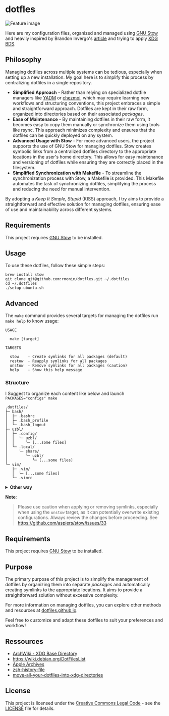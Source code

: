 # dotfles

![Feature image](https://repository-images.githubusercontent.com/742217560/0ff84823-23e7-4ab4-97b1-f10a111b47da)

Here are my configuration files, organized and managed using [GNU Stow](https://www.gnu.org/software/stow/) and heavily inspired by Brandon Invergo's [article](https://brandon.invergo.net/news/2012-05-26-using-gnu-stow-to-manage-your-dotfiles.html) and trying to apply [XDG BDS](https://specifications.freedesktop.org/basedir-spec/basedir-spec-latest.html).

## Philosophy

Managing dotfiles across multiple systems can be tedious, especially when setting up a new installation. My goal here is to simplify this process by centralizing dotfiles in a single repository.

- **Simplified Approach** - Rather than relying on specialized dotfile managers like [YADM](https://yadm.io) or [chezmoi](https://www.chezmoi.io), which may require learning new workflows and structuring conventions, this project embraces a simple and straightforward approach. Dotfiles are kept in their raw form, organized into directories based on their associated _packages_.
- **Ease of Maintenance** - By maintaining dotfiles in their raw form, it becomes easy to copy them manually or synchronize them using tools like rsync. This approach minimizes complexity and ensures that the dotfiles can be quickly deployed on any system.
- **Advanced Usage with Stow** - For more advanced users, the project supports the use of GNU Stow for managing dotfiles. Stow creates symbolic links from a centralized dotfiles directory to the appropriate locations in the user's home directory. This allows for easy maintenance and versioning of dotfiles while ensuring they are correctly placed in the filesystem.
- **Simplified Synchronization with Makefile** - To streamline the synchronization process with Stow, a Makefile is provided. This Makefile automates the task of synchronizing dotfiles, simplifying the process and reducing the need for manual intervention.

By adopting a _Keep It Simple, Stupid_ (KISS) approach, I try aims to provide a straightforward and effective solution for managing dotfiles, ensuring ease of use and maintainability across different systems.

## Requirements

This project requires [GNU Stow](https://www.gnu.org/software/stow/) to be installed.

## Usage

To use these dotfiles, follow these simple steps:

```shell
brew install stow
git clone git@github.com:rmonin/dotfles.git ~/.dotfiles 
cd ~/.dotfiles
./setup-ubuntu.sh
```

## Advanced

The `make` command provides several targets for managing the dotfiles run `make help` to know usage:

```
USAGE

  make [target]

TARGETS

  stow    - Create symlinks for all packages (default)
  restow  - Reapply symlinks for all packages
  unstow  - Remove symlinks for all packages (caution)
  help    - Show this help message
```

### Structure

I Suggest to organize each content like below and launch `PACKAGES="configs" make`

```
.dotfiles/
├─ bash/
│  ├─ .bashrc
│  ├─ .bash_profile
│  ╰─ .bash_logout
├─ uzbl/
│  ├─ .config/
│  │  ╰─ uzbl/
│  │     ╰─ [...some files]
│  ╰─ .local/
│     ╰─ share/
│        ╰─ uzbl/
│           ╰─ [...some files]
╰─ vim/
   ├─ .vim/
   │  ╰─ [...some files]
   ╰─ .vimrc
```


<details><summary><b>Other way</b></summary>

You can alternatively put everything messy on a configs _package_ (or whatever you want)

```
.dotfiles/
╰─ configs/
   ├─ .bashrc
   ├─ .bash_profile
   ├─ .bash_logout
   ├─ uzbl/
   │  ╰─ [...some files]
   ├─ .local/
   │  ╰─ share/
   │     ╰─ uzbl/
   │        ╰─ [...some files]
   ├─ .vim/
   │  ╰─ [...some files]
   ╰─ .vimrc
```

**NOT WORKING** According to Stow documentation, the Makefile manage also `--dotfiles` option, so you can also use _dot-_ prefix if you do not want hidden content on your project :

```
dotfles/
╰─ configs/
   ├─ dot-bashrc
   ├─ dot-bash_profile
   ├─ dot-bash_logout
   ├─ uzbl/
   │  ╰─ [...some files]
   ├─ dot-local/
   │  ╰─ share/
   │     ╰─ uzbl/
   │        ╰─ [...some files]
   ├─ dot-vim/
   │  ╰─ [...some files]
   ╰─ dot-vimrc
```

</details>

**Note**:
> Please use caution when applying or removing symlinks, especially when using the `unstow` target, as it can potentially overwrite existing configurations. Always review the changes before proceeding.
> See https://github.com/aspiers/stow/issues/33

## Requirements

This project requires [GNU Stow](https://www.gnu.org/software/stow/) to be installed.

## Purpose

The primary purpose of this project is to simplify the management of dotfiles by organizing them into separate _packages_ and automatically creating symlinks to the appropriate locations. It aims to provide a straightforward solution without excessive complexity.

For more information on managing dotfiles, you can explore other methods and resources at [dotfiles.github.io](https://dotfiles.github.io).

Feel free to customize and adapt these dotfiles to suit your preferences and workflow!

## Ressources

- [ArchWiki - XDG Base Directory](https://wiki.archlinux.org/title/XDG_Base_Directory)
- https://wiki.debian.org/DotFilesList
- [Apple Archives](https://developer.apple.com/library/archive/documentation/FileManagement/Conceptual/FileSystemProgrammingGuide/FileSystemOverview/FileSystemOverview.html#//apple_ref/doc/uid/TP40010672-CH2-SW14)
- [zsh-history-file](https://unix.stackexchange.com/questions/654663/problem-with-zsh-history-file)
- [move-all-your-dotfiles-into-xdg-directories](https://superuser.com/questions/874901/what-are-the-step-to-move-all-your-dotfiles-into-xdg-directories)

## License

This project is licensed under the [Creative Commons Legal Code](https://creativecommons.org/licenses/) - see the [LICENSE](LICENSE) file for details.
